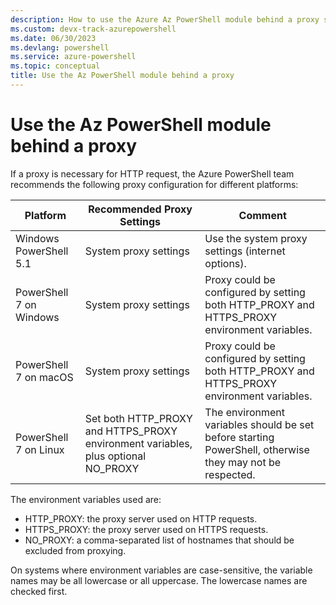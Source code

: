 ```yaml
---
description: How to use the Azure Az PowerShell module behind a proxy server
ms.custom: devx-track-azurepowershell
ms.date: 06/30/2023
ms.devlang: powershell
ms.service: azure-powershell
ms.topic: conceptual
title: Use the Az PowerShell module behind a proxy
---
```


# Use the Az PowerShell module behind a proxy

If a proxy is necessary for HTTP request, the Azure PowerShell team recommends the following proxy
configuration for different platforms:

|      **Platform**       |                          **Recommended Proxy Settings**                           |                                               **Comment**                                                |
| ----------------------- | --------------------------------------------------------------------------------- | -------------------------------------------------------------------------------------------------------- |
| Windows PowerShell 5.1  | System proxy settings                                                             | Use the system proxy settings (internet options).                                                        |
| PowerShell 7 on Windows | System proxy settings                                                             | Proxy could be configured by setting both HTTP_PROXY and HTTPS_PROXY environment variables.              |
| PowerShell 7 on macOS   | System proxy settings                                                             | Proxy could be configured by setting both HTTP_PROXY and HTTPS_PROXY environment variables.              |
| PowerShell 7 on Linux   | Set both HTTP_PROXY and HTTPS_PROXY environment variables, plus optional NO_PROXY | The environment variables should be set before starting PowerShell, otherwise they may not be respected. |

The environment variables used are:

- HTTP_PROXY: the proxy server used on HTTP requests.
- HTTPS_PROXY: the proxy server used on HTTPS requests.
- NO_PROXY: a comma-separated list of hostnames that should be excluded from proxying.

On systems where environment variables are case-sensitive, the variable names may be all lowercase
or all uppercase. The lowercase names are checked first.
